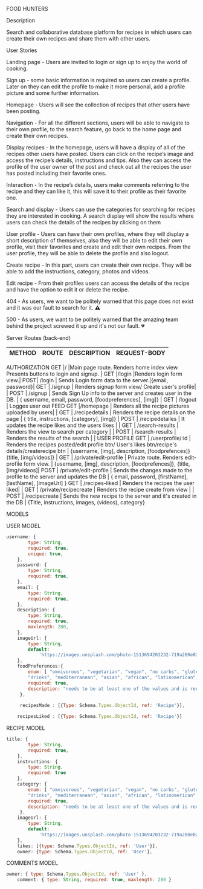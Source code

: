FOOD HUNTERS

Description

Search and collaborative database platform for recipes in which users can create their own recipes and share them with other users.

User Stories

Landing page - Users are invited to login or sign up to enjoy the world of cooking.

Sign up - some basic information is required so users can create a profile. Later on they can edit the profile to make it more personal, add a profile picture and some further information.

Homepage - Users will see the collection of recipes that other users have been posting.

Navigation - For all the different sections, users will be able to navigate to their own profile, to the search feature, go back to the home page and create their own recipes.

Display recipes - In the homepage, users will have a display of all of the recipes other users have posted. Users can click on the recipe’s image and access the recipe’s details, instructions and tips. Also they can access the profile of the user owner of the post and check out all the recipes the user has posted including their favorite ones.

Interaction - In the recipe’s details, users make comments referring to the recipe and they can like  it, this will save it to their profile as their favorite one.

Search and display - Users can use the categories for searching for recipes they are interested in cooking. A search display will show the results where users can check the details of the recipes by clicking on them

User profile - Users can have their own profiles, where they will display a short description of themselves, also they will be able to edit their own profile, visit their favorites and create and edit their own recipes. From the user profile, they will be able to delete the profile and also logout.

Create recipe - In this part, users can create their own recipe. They will be able to add the instructions, category, photos and videos.

Edit recipe - From their profiles users can access the details of the recipe and have the option to edit it or delete the recipe.

404 - As users, we want to be politely warned that this page does not exist and it was our fault to search for it. ⚠️

500 - As users, we want to be politely warned that the amazing team behind the project screwed it up and it's not our fault.​ 💔

Server Routes (back-end)

METHOD   |   ROUTE   |   DESCRIPTION               |   REQUEST-BODY   |
---------|-----------|-----------------------------|------------------|
AUTHORIZATION
GET      |/          |Main page route. Renders home index view. Presents buttons to login and signup. | 
GET      |/login |Renders login form view.| 
POST| /login | Sends Login form data to the server.|{email, password}|
GET | /signup | Renders signup form view/ Create user's profile| |
POST | /signup | Sends Sign Up info to the server and creates user in the DB. | { username, email, password, [foodpreferences], [img]} |
GET	| /logout | Logges user out 
FEED
GET	|/homepage |	Renders all the recipe pictures uploaded by users| |
GET	| /recipedetails |	Renders the recipe details on the page | { title, instructions, [category], [img]} |
POST | /recipedetailes | It updates the recipe likes and the users likes | |
GET	| /search-results |	Renders the view to search per category | |
POST |	/search-results | Renders the results of the search | |
USER PROFILE
GET	| /userprofile/:id | Renders the recipes posted/edit profile btn/ User's likes btn/recipe's details/createrecipe btn	|	{username, [img], description, [foodprefences]}
{title, [img/videos]} |
GET	| /private/edit-profile	| Private route. Renders edit-profile form view. | {username, [img], description, [foodprefences]}, {title, [img/videos]|
POST | /private/edit-profile | Sends the changes made to the profile to the server and updates the DB | { email, password, [firstName], [lastName], [imageUrl] }
GET	| /recipes-liked | Renders the recipes the user liked| |
GET | /private/recipecreate | Renders the recipe create from view | |
POST | /recipecreate | Sends the new recipe to the server and it's created in the DB | {Title, instructions, images, (videos), category}

MODELS

USER MODEL
````` javascript
username: {
		type: String,
		required: true,
		unique: true,
	},
	password: {
		type: String,
		required: true,
	},
	email: {
		type: String,
		required: true,
	},
    description: { 
        type: String,
        required: true,
        maxlength: 280,
    },
    imageUrl: {
		type: String,
		default:
			'https://images.unsplash.com/photo-1513694203232-719a280e022f?ixid=MnwxMjA3fDB8MHxwaG90by1wYWdlfHx8fGVufDB8fHx8&ixlib=rb-1.2.1&auto=format&fit=crop&w=749&q=80'
	},
	foodPreferences:{
		enum: [ "omnivorous", "vegetarian", "vegan", "no carbs", "gluten free", "pescatarian", "sweets", 
		"drinks", "mediterranean", "asian", "african", "latinomerican", null ],
		required: true,
		description: "needs to be at least one of the values and is required"
	 },
    
	 recipesMade : [{Type: Schema.Types.ObjectId, ref: 'Recipe'}],

    recipesLiked : [{Type: Schema.Types.ObjectId, ref: 'Recipe'}]

`````

RECIPE MODEL

````` javascript
title: {
		type: String,
		required: true,
	},
	instructions: {
		type: String,
		required: true
	},
	category: {
		enum: [ "omnivorous", "vegetarian", "vegan", "no carbs", "gluten free", "pescatarian", "sweets", 
		"drinks", "mediterranean", "asian", "african", "latinomerican" null ],
		required: true,
		description: "needs to be at least one of the values and is required"
	 },
    imageUrl: {
		type: String,
		default:
			'https://images.unsplash.com/photo-1513694203232-719a280e022f?ixid=MnwxMjA3fDB8MHxwaG90by1wYWdlfHx8fGVufDB8fHx8&ixlib=rb-1.2.1&auto=format&fit=crop&w=749&q=80'
	},
	likes: [{type: Schema.Types.ObjectId, ref: 'User'}],
    owner: {type: Schema.Types.ObjectId, ref: 'User'},

`````
COMMENTS MODEL

````` javascript
owner: { type: Schema.Types.ObjectId, ref: 'User' },
	comment: { type: String, required: true, maxlength: 280 }
`````



